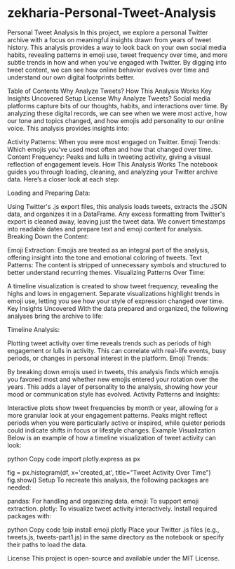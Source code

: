 # zekharia-Personal-Tweet-Analysis

Personal Tweet Analysis
In this project, we explore a personal Twitter archive with a focus on meaningful insights drawn from years of tweet history. This analysis provides a way to look back on your own social media habits, revealing patterns in emoji use, tweet frequency over time, and more subtle trends in how and when you’ve engaged with Twitter. By digging into tweet content, we can see how online behavior evolves over time and understand our own digital footprints better.

Table of Contents
Why Analyze Tweets?
How This Analysis Works
Key Insights Uncovered
Setup
License
Why Analyze Tweets?
Social media platforms capture bits of our thoughts, habits, and interactions over time. By analyzing these digital records, we can see when we were most active, how our tone and topics changed, and how emojis add personality to our online voice. This analysis provides insights into:

Activity Patterns: When you were most engaged on Twitter.
Emoji Trends: Which emojis you’ve used most often and how that changed over time.
Content Frequency: Peaks and lulls in tweeting activity, giving a visual reflection of engagement levels.
How This Analysis Works
The notebook guides you through loading, cleaning, and analyzing your Twitter archive data. Here’s a closer look at each step:

Loading and Preparing Data:

Using Twitter's .js export files, this analysis loads tweets, extracts the JSON data, and organizes it in a DataFrame.
Any excess formatting from Twitter's export is cleaned away, leaving just the tweet data.
We convert timestamps into readable dates and prepare text and emoji content for analysis.
Breaking Down the Content:

Emoji Extraction: Emojis are treated as an integral part of the analysis, offering insight into the tone and emotional coloring of tweets.
Text Patterns: The content is stripped of unnecessary symbols and structured to better understand recurring themes.
Visualizing Patterns Over Time:

A timeline visualization is created to show tweet frequency, revealing the highs and lows in engagement.
Separate visualizations highlight trends in emoji use, letting you see how your style of expression changed over time.
Key Insights Uncovered
With the data prepared and organized, the following analyses bring the archive to life:

Timeline Analysis:

Plotting tweet activity over time reveals trends such as periods of high engagement or lulls in activity. This can correlate with real-life events, busy periods, or changes in personal interest in the platform.
Emoji Trends:

By breaking down emojis used in tweets, this analysis finds which emojis you favored most and whether new emojis entered your rotation over the years. This adds a layer of personality to the analysis, showing how your mood or communication style has evolved.
Activity Patterns and Insights:

Interactive plots show tweet frequencies by month or year, allowing for a more granular look at your engagement patterns. Peaks might reflect periods when you were particularly active or inspired, while quieter periods could indicate shifts in focus or lifestyle changes.
Example Visualization
Below is an example of how a timeline visualization of tweet activity can look:

python
Copy code
import plotly.express as px

fig = px.histogram(df, x='created_at', title="Tweet Activity Over Time")
fig.show()
Setup
To recreate this analysis, the following packages are needed:

pandas: For handling and organizing data.
emoji: To support emoji extraction.
plotly: To visualize tweet activity interactively.
Install required packages with:

python
Copy code
!pip install emoji plotly
Place your Twitter .js files (e.g., tweets.js, tweets-part1.js) in the same directory as the notebook or specify their paths to load the data.

License
This project is open-source and available under the MIT License.

